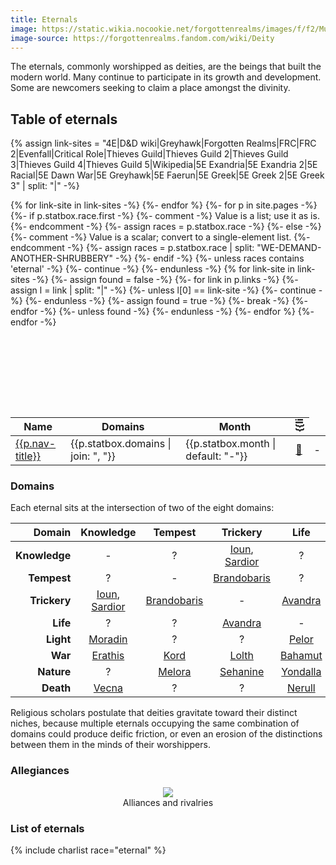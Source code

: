 ```yaml
---
title: Eternals
image: https://static.wikia.nocookie.net/forgottenrealms/images/f/f2/Mulhorandi_pantheon_I.jpg
image-source: https://forgottenrealms.fandom.com/wiki/Deity
---
```


The eternals, commonly worshipped as deities, are the beings that built the modern world. Many continue to participate in its growth and development. Some are newcomers seeking to claim a place amongst the divinity.

## Table of eternals

{% assign link-sites = "4E|D&D wiki|Greyhawk|Forgotten Realms|FRC|FRC 2|Evenfall|Critical Role|Thieves Guild|Thieves Guild 2|Thieves Guild 3|Thieves Guild 4|Thieves Guild 5|Wikipedia|5E Exandria|5E Exandria 2|5E Racial|5E Dawn War|5E Greyhawk|5E Faerun|5E Greek|5E Greek 2|5E Greek 3" | split: "|" -%}

<style>
th.rotate {
  white-space: nowrap;
}

th.rotate > div {
  transform: rotate(-90deg);
  width: 1em;
}
</style>
<table style="margin-top: 9em">
<thead>
<tr>
  <th>Name</th>
  <th>Domains</th>
  <th>Month</th>
{% for link-site in link-sites -%}
  <th class="rotate"><div>{{link-site}}</div></th>
{%- endfor %}
</tr>
</thead>
<tbody>
{%- for p in site.pages -%}
  {%- if p.statbox.race.first -%}
    {%- comment -%} Value is a list; use it as is. {%- endcomment -%}
    {%- assign races = p.statbox.race -%}
  {%- else -%}
    {%- comment -%} Value is a scalar; convert to a single-element list. {%- endcomment -%}
    {%- assign races = p.statbox.race | split: "WE-DEMAND-ANOTHER-SHRUBBERY" -%}
  {%- endif -%}
  {%- unless races contains 'eternal' -%} {%- continue -%} {%- endunless -%}
  <tr>
    <td><a href="{{site.baseurl}}{{p.url}}">{{p.nav-title}}</a></td>
    <td>{{p.statbox.domains | join: ", "}}</td>
    <td>{{p.statbox.month | default: "-"}}</td>
    {% for link-site in link-sites -%}
      {%- assign found = false -%}
      {%- for link in p.links -%}
        {%- assign l = link | split: "|" -%}
        {%- unless l[0] == link-site -%} {%- continue -%} {%- endunless -%}
        {%- assign found = true -%}
        <td style="text-align: center"><a href="{{l[1]}}">🔵</a></td>
        {%- break -%}
      {%- endfor -%}
      {%- unless found -%} <td style="text-align: center">-</td> {%- endunless -%}
    {%- endfor %}
  </tr>
{%- endfor -%}
</tbody>
</table>

### Domains

Each eternal sits at the intersection of two of the eight domains:

|        Domain | Knowledge         | Tempest       | Trickery          | Life       | Light      | War       | Nature     | Death     |
|--------------:|:-----------------:|:-------------:|:-----------------:|:----------:|:----------:|:---------:|:----------:|:---------:|
| **Knowledge** | -                 | ?             | [Ioun], [Sardior] | ?          | [Moradin]  | [Erathis] | ?          | [Vecna]   |
|   **Tempest** | ?                 | -             | [Brandobaris]     | ?          | ?          | [Kord]    | [Melora]   | ?         |
|  **Trickery** | [Ioun], [Sardior] | [Brandobaris] | -                 | [Avandra]  | ?          | [Lolth]   | [Sehanine] | ?         |
|      **Life** | ?                 | ?             | [Avandra]         | -          | [Pelor]    | [Bahamut] | [Yondalla] | [Nerull]  |
|     **Light** | [Moradin]         | ?             | ?                 | [Pelor]    | -          | [Sune]    | [Corellon] | ?         |
|       **War** | [Erathis]         | [Kord]        | [Lolth]           | [Bahamut]  | [Sune]     | -         | [Gruumsh]  | [Tiamat]  |
|    **Nature** | ?                 | [Melora]      | [Sehanine]        | [Yondalla] | [Corellon] | [Gruumsh] | -          | ?         |
|     **Death** | [Vecna]           | ?             | ?                 | [Nerull]   | ?          | [Tiamat]  | ?          | -         |

Religious scholars postulate that deities gravitate toward their distinct niches, because multiple eternals occupying the same combination of domains could produce deific friction, or even an erosion of the distinctions between them in the minds of their worshippers.

### Allegiances

<center><figure>
<a href="../assets/images/eternals.svg"><img src="../assets/images/eternals.svg" style="max-width: 100%; max-height: 500px"></a>
<figcaption style="text-align: center">Alliances and rivalries</figcaption>
</figure></center>

### List of eternals

{% include charlist race="eternal" %}

[Avandra]: ../dossiers/avandra
[Bahamut]: ../dossiers/bahamut
[Brandobaris]: ../dossiers/brandobaris
[Corellon]: ../dossiers/corellon
[Erathis]: ../dossiers/erathis
[Gruumsh]: ../dossiers/gruumsh
[Ioun]: ../dossiers/ioun
[Kord]: ../dossiers/kord
[Lolth]: ../dossiers/lolth
[Melora]: ../dossiers/melora
[Moradin]: ../dossiers/moradin
[Nerull]: ../dossiers/nerull
[Pelor]: ../dossiers/pelor
[Raven Queen]: ../dossiers/nerull
[Sardior]: ../dossiers/sardior
[Sehanine]: ../dossiers/sehanine
[Sune]: ../dossiers/sune
[Tiamat]: ../dossiers/tiamat
[Vecna]: ../dossiers/vecna
[Yondalla]: ../dossiers/yondalla
